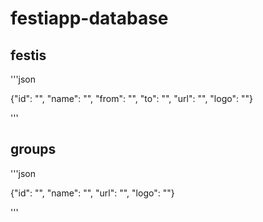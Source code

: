 # festiapp-database

## festis

'''json

{"id": "", "name": "", "from": "", "to": "", "url": "", "logo": ""}

'''

## groups

'''json

{"id": "", "name": "", "url": "", "logo": ""}

'''
